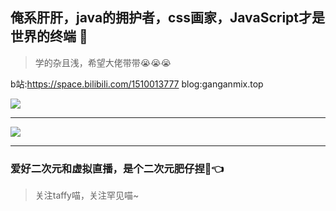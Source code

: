 ## 俺系肝肝，java的拥护者，css画家，JavaScript才是世界的终端 👋

> 学的杂且浅，希望大佬带带😭😭😭

b站:https://space.bilibili.com/1510013777
blog:ganganmix.top

<!--
**ganganmix/ganganmix** is a ✨ _special_ ✨ repository because its `README.md` (this file) appears on your GitHub profile.

Here are some ideas to get you started:

- 🔭 I’m currently working on ...
- 🌱 I’m currently learning ...
- 👯 I’m looking to collaborate on ...
- 🤔 I’m looking for help with ...
- 💬 Ask me about ...
- 📫 How to reach me: ...
- 😄 Pronouns: ...
- ⚡ Fun fact: ...
-->


![](https://github-readme-stats.vercel.app/api?username=ganganmix&show_icons=true&theme=transparent)

---

![](https://github-readme-stats.vercel.app/api/top-langs/?username=ganganmix&theme=dark&layout=compact)

---

### 爱好二次元和虚拟直播，是个二次元肥仔捏🤣👈

> 关注taffy喵，关注罕见喵~

